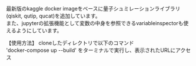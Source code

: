 最新版のkaggle docker imageをベースに量子シュミレーションライブラリ(qiskit, qutip, qucat)を追加しています。 <br>
また、jupyterの拡張機能として変数の中身を参照できるvariableinspectorも使えるようにしています。 <br>

【使用方法】
cloneしたディレクトリで以下のコマンド <br>
'docker-compose up --build'
をターミナルで実行し、表示されたURLにアクセス
